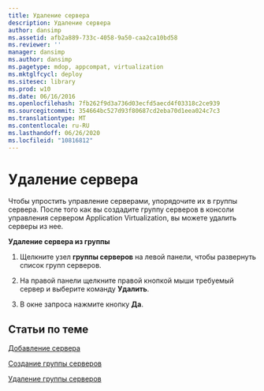 ```yaml
---
title: Удаление сервера
description: Удаление сервера
author: dansimp
ms.assetid: afb2a889-733c-4058-9a50-caa2ca10bd58
ms.reviewer: ''
manager: dansimp
ms.author: dansimp
ms.pagetype: mdop, appcompat, virtualization
ms.mktglfcycl: deploy
ms.sitesec: library
ms.prod: w10
ms.date: 06/16/2016
ms.openlocfilehash: 7fb262f9d3a736d03ecfd5aecd4f03318c2ce939
ms.sourcegitcommit: 354664bc527d93f80687cd2eba70d1eea024c7c3
ms.translationtype: MT
ms.contentlocale: ru-RU
ms.lasthandoff: 06/26/2020
ms.locfileid: "10816812"
---
```

# Удаление сервера


Чтобы упростить управление серверами, упорядочите их в группы сервера. После того как вы создадите группу серверов в консоли управления сервером Application Virtualization, вы можете удалить серверы из нее.

**Удаление сервера из группы**

1.  Щелкните узел **группы серверов** на левой панели, чтобы развернуть список групп серверов.

2.  На правой панели щелкните правой кнопкой мыши требуемый сервер и выберите команду **Удалить**.

3.  В окне запроса нажмите кнопку **Да**.

## Статьи по теме


[Добавление сервера](how-to-add-a-server.md)

[Создание группы серверов](how-to-create-a-server-group.md)

[Удаление группы серверов](how-to-remove-a-server-group.md)

 

 





